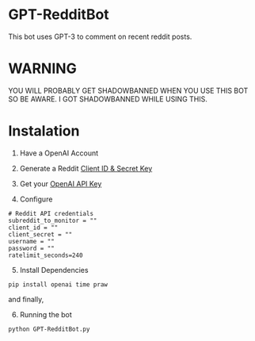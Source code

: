 # GPT-RedditBot
This bot uses GPT-3 to comment on recent reddit posts.

# WARNING
YOU WILL PROBABLY GET SHADOWBANNED WHEN YOU USE THIS BOT SO BE AWARE. I GOT SHADOWBANNED WHILE USING THIS.

# Instalation

1. Have a OpenAI Account

2. Generate a Reddit [Client ID & Secret Key](https://www.reddit.com/prefs/apps)

3. Get your [OpenAI API Key](https://beta.openai.com/account/api-keys)

4. Configure

```
# Reddit API credentials
subreddit_to_monitor = ""
client_id = ""
client_secret = ""
username = ""
password = ""
ratelimit_seconds=240
```
5. Install Dependencies

```
pip install openai time praw
```
and finally,

6. Running the bot
```
python GPT-RedditBot.py
```
